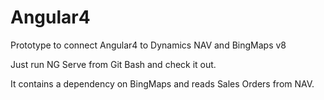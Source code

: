 # Angular4
Prototype to connect Angular4 to Dynamics NAV and BingMaps v8

Just run NG Serve from Git Bash and check it out.

It contains a dependency on BingMaps and reads Sales Orders from NAV.